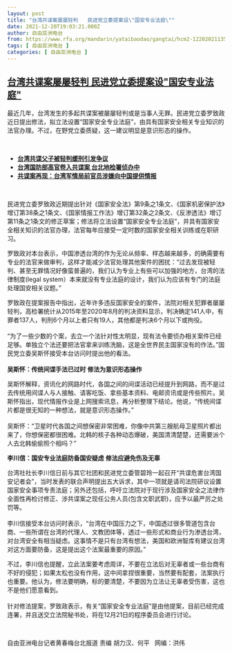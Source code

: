 ```yaml
---
layout: post
title: "台湾共谍案屡屡轻判   民进党立委提案设\"国安专业法庭\""
date: 2021-12-20T19:03:21.000Z
author: 自由亚洲电台
from: https://www.rfa.org/mandarin/yataibaodao/gangtai/hcm2-12202021135129.html
tags: [ 自由亚洲电台 ]
categories: [ 自由亚洲电台 ]
---
```

<!--1640027001000-->
[台湾共谍案屡屡轻判   民进党立委提案设"国安专业法庭"](https://www.rfa.org/mandarin/yataibaodao/gangtai/hcm2-12202021135129.html)
------

<div>
<p></p><p>最近几年，台湾发生的多起共谍案被屡屡轻判或是当事人无罪。民进党立委罗致政近日提出修法，拟立法设置<span>“</span><span>国家安全专业法庭</span><span>”</span><span>，由具有国家安全相关专业知识的法官办理。不过，在野党立委质疑，这一建议明显是意识形态的操作。</span></p><p><br/></p><ul><li><a href="https://www.rfa.org/mandarin/yataibaodao/gangtai/hcm2-09142021080200.html"><strong>台湾共谍父子被轻判缓刑引发争议</strong></a></li><li><strong><a href="https://www.rfa.org/mandarin/yataibaodao/gangtai/hcm0728a-07282021051724.html">台湾国防部高官卷入共谍案 台北地检署侦办中</a></strong></li><li><strong><a href="https://www.rfa.org/mandarin/Xinwen/5-10212020104050.html">共谍案再现：台湾军情局前官员涉嫌向中国提供情报</a></strong></li></ul><p><br/></p><p>民进党立委罗致政近期提出针对《国家安全法》第<span>9</span><span>条之</span><span>1</span><span>条文、《国家机密保护法》增订第</span><span>38</span><span>条之</span><span>1</span><span>条文、《国家情报工作法》增订第</span><span>32</span><span>条之</span><span>2</span><span>条文、《反渗透法》增订第</span><span>11</span><span>条之</span><span>1</span><span>条文的修正草案；修法将立法设置</span><span>“</span><span>国家安全专业法庭</span><span>”</span><span>，并具有国家安全相关知识的法官办理，法官每年应接受一定时数的国家安全相关训练或在职研习。</span></p><p><span><span>罗致政对本台表示，中国渗透台湾的作为无论从频率、样态越来越多，的确需要有专业的法官来做审判，这样才能减少法官处理其他案件的困扰：</span></span><span>“</span><span>过去发现被轻判、甚至无罪情况好像蛮普遍的，我们认为专业上有些可以加强的地方，台湾的法律制度</span><span>(legal system</span><span>）本来就没有专业法庭的设计，我们认为应该有专门的法庭处理国安相关议题。</span><span>”</span></p><p><span><span>罗致政在提案报告中指出，近年许多违反国家安全的案件，法院对相关犯罪者屡屡轻判，高检署统计从</span></span><span>2015</span><span>年至</span><span>2020</span><span>年</span><span>8</span><span>月的判决资料显示，判决确定</span><span>141</span><span>人中，有罪者</span><span>137</span><span>人，判刑</span><span>6</span><span>个月以上者只有</span><span>19</span><span>人，其他都是判决</span><span>6</span><span>个月以下或拘役。</span><span><br/><br/>“</span><span>为了一些少数的个案，去立一个法针对性太明显，现有法令要侦办相关案件已经足够。单独立个法还要把法官拿来训练洗脑，这是全世界民主国家没有的作法。</span><span>”</span><span>国民党立委吴斯怀接受本台访问时提出他的看法。</span><span><br/><br/></span><strong><span>吴斯怀：传统间谍手法已过时</span></strong> <strong>修法为意识形态操作</strong></p><p><span><span>吴斯怀解释，资讯化的网路时代，各国之间的间谍活动已经提升到网路，而不是过去传统用间谍人与人接触、请客吃饭、拿些基本资料、电邮资讯或是传些照片。吴斯怀指出，现代情报作业是上网搜索讯息，再分析整理下结论。他说，</span></span><span>“</span><span>传统间谍片都是很无知的一种想法，就是意识形态操作。</span><span>”<br/><br/><span>吴斯怀：</span></span><span>“</span><span>卫星时代各国之间想保密非常困难，你像中共第三艘航母卫星照片都出来了，你想保密都很困难。北韩的核子各种动态爆破，美国清清楚楚，还需要派个人去北韩偷偷照个相吗？</span><span>”</span></p><p><span><strong>李川信：国安专业法庭防备国安疑虑</strong></span> <strong>修法应避免伤及无辜</strong></p><p><span><span>台湾社社长李川信日前与其它社团和民进党立委管碧玲一起召开</span></span><span>“</span><span>共谍危害台湾国安记者会</span><span>”</span><span>，当时发表的联合声明提出五大诉求，其中一项就是请司法院研议设置国家安全事项专责法庭；另外还包括，呼吁立法院对于现行涉及国家安全之法律作全面性再检讨修正、涉共谍案之现任公务人员</span><span>(</span><span>包含文职武职</span><span>)</span><span>，应予以最严厉之处罚等。</span><span><br/><br/><span>李川信接受本台访问时表示，</span></span><span>“</span><span>台湾在中国压力之下，中国透过很多管道包含台商、一些所谓在台湾的代理人、文教团体等，透过一些形式和商业行为渗透台湾，对台湾安全有相当疑虑。这事情不是只有台湾有想法，美国和欧洲智库有建议台湾对这方面要防备，这是提出这个法案最重要的原因。</span><span>”</span></p><p><span><span>不过，李川信也提醒，立此法案要考虑周详，不要在立法后对无辜者或一些台商有不好的侵犯；如果太松也没有作用，这中间拿捏很重要，当然要有配套，法案执行也重要。他认为，修法要明确，标的要清楚，不要因为立法让无辜者受伤害，这也不是他们愿意看到。</span></span><span><br/><br/></span><span><span>针对修法提案，罗致政表示，有关</span></span><span>“</span><span>国家安全专业法庭</span><span>”</span><span>是由他提案，目前已经完成连署，并且送交立法院秘书处，将在12月</span><span>21</span><span>日的程序委员会进行讨论。</span></p><p><br/></p><p><span><span>自由亚洲电台记者黄春梅台北报道   责编</span><span> <span>胡力汉、何平   网编：洪伟<br/></span></span></span></p>
</div>
